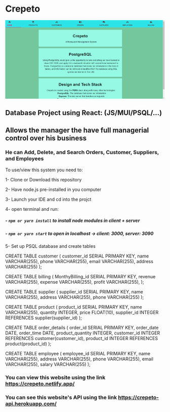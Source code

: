 # Crepeto

![](../client/public/homepage.PNG)

## Database Project using React: (JS/MUI/PSQL/...)

## Allows the manager the have full managerial control over his business

### He can Add, Delete, and Search Orders, Customer, Suppliers, and Employees

To use/view this system you need to:

1- Clone or Download this repository

2- Have node.js pre-installed in you computer

3- Launch your IDE and cd into the projct

4- open terminal and run:

##### - `npm or yarn install` to install node modules in client + server

##### - `npm or yarn start` to open in localhost -> client: 3000, server: 3090

5- Set up PSQL database and create tables

CREATE TABLE customer (
customer_id SERIAL PRIMARY KEY,
name VARCHAR(255),
phone VARCHAR(255),
email VARCHAR(255),
address VARCHAR(255)
);

CREATE TABLE billing (
MonthyBilling_id SERIAL PRIMARY KEY,
revenue VARCHAR(255),
expense VARCHAR(255),
profit VARCHAR(255),
);

CREATE TABLE supplier (
supplier_id SERIAL PRIMARY KEY,
name VARCHAR(255),
address VARCHAR(255),
phone VARCHAR(255)
);

CREATE TABLE product (
product_id SERIAL PRIMARY KEY,
name VARCHAR(255),
quantity INTEGER,
price FLOAT(10),
supplier_id INTEGER REFERENCES supplier(supplier_id)
);

CREATE TABLE order_details (
order_id SERIAL PRIMARY KEY,
order_date DATE,
order_time DATE,
product_quantity INTEGER,
customer_id INTEGER REFERENCES customer(customer_id),
product_id INTEGER REFERENCES product(product_id)
);

CREATE TABLE employee (
employee_id SERIAL PRIMARY KEY,
name VARCHAR(255),
address VARCHAR(255),
phone VARCHAR(255),
email VARCHAR(255),
salary VARCHAR(255)
);

### You can view this website using the link https://crepeto.netlify.app/

### You can see this website's API using the link https://crepeto-api.herokuapp.com/
